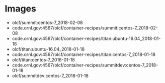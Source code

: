 # Images
  - olcf/summit:centos-7_2018-02-08
  - code.ornl.gov:4567/olcf/container-recipes/summit:centos-7_2018-02-08
  - code.ornl.gov:4567/olcf/container-recipes/titan:ubuntu-16.04_2018-01-18
  - olcf/titan:ubuntu-16.04_2018-01-18
  - code.ornl.gov:4567/olcf/container-recipes/titan:centos-7_2018-01-18
  - olcf/titan:centos-7_2018-01-18
  - code.ornl.gov:4567/olcf/container-recipes/summitdev:centos-7_2018-01-18
  - olcf/summitdev:centos-7_2018-01-18

